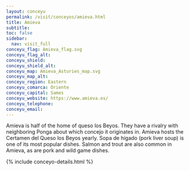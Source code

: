 ```yaml
---
layout: conceyu
permalink: /visit/conceyos/amieva.html
title: Amieva
subtitle:
toc: false
sidebar:
  nav: visit_full
conceyu_flag: Amieva_flag.svg
conceyu_flag_alt:
conceyu_shield:
conceyu_shield_alt:
conceyu_map: Amieva_Asturies_map.svg
conceyu_map_alt:
conceyu_region: Eastern
conceyu_comarca: Oriente
conceyu_capital: Sames
conceyu_website: https://www.amieva.es/
conceyu_telephone:
conceyu_email:
---
```


Amieva is half of the home of queso los Beyos. They have a rivalry with neighboring Ponga about which concejo it originates in. Amieva hosts the Certamen del Queso los Beyos yearly. Sopa de hígado (pork liver soup) is one of its most popular dishes. Salmon and trout are also common in Amieva, as are pork and wild game dishes. 

{% include conceyo-details.html %}